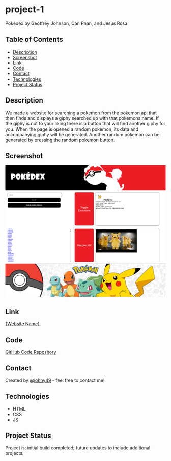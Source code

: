# project-1
Pokedex by Geoffrey Johnson, Can Phan, and Jesus Rosa

## Table of Contents
* [Description](#description)
* [Screenshot](#screenshot)
* [Link](#link)
* [Code](#code)
* [Contact](#contact)
* [Technologies](#technologies)
* [Project Status](#project-status)

## Description 
We made a website for searching a pokemon from the pokemon api that then finds and displays a giphy searched up with that pokemons name. If the giphy is not to your liking there is a button that will find another giphy for you. When the page is opened a random pokemon, its data and accompanying giphy will be generated. Another random pokemon can be generated by pressing the random pokemon button.

## Screenshot
![Screenshot of portfolio webpage](./assets/images/Pokedex-Project.png)


## Link
[{Website Name}](https://johny49.github.io/{projectname}})


## Code
[GitHub Code Repository](https://github.com/{link}})


## Contact 
Created by [@johny49](https://github.com/Johny49/) - feel free to contact me!


## Technologies
- HTML
- CSS
- JS


## Project Status
Project is: initial build completed; future updates to include additional projects.

